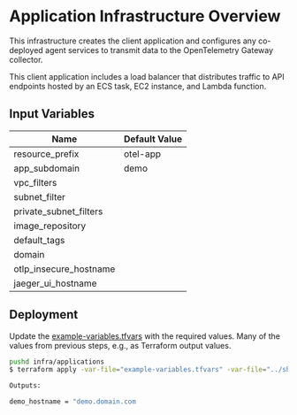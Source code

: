 # Application Infrastructure Overview

This infrastructure creates the client application and configures any co-deployed agent services to transmit data to the OpenTelemetry Gateway collector.

This client application includes a load balancer that distributes traffic to API endpoints hosted by an ECS task, EC2 instance, and Lambda function.  

## Input Variables

|Name|Default Value|
|-|-|
|resource_prefix|otel-app|
|app_subdomain|demo|
|vpc_filters||
|subnet_filter||
|private_subnet_filters||
|image_repository||
|default_tags||
|domain||
|otlp_insecure_hostname||
|jaeger_ui_hostname||

## Deployment

Update the [example-variables.tfvars](./example-variables.tfvars) with the required values. Many of the values from previous steps, e.g., as Terraform output values.

```bash
pushd infra/applications
$ terraform apply -var-file="example-variables.tfvars" -var-file="../shared-example-variables.tfvars"

Outputs:

demo_hostname = "demo.domain.com
```